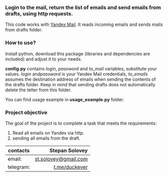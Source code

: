 ### Login to the mail, return the list of emails and send emails from drafts, using http requests.

This code works with [Yandex Mail](https://mail.yandex.ru/ "Yandex Mail"). It reads incoming emails and sends mails from drafts folder.

### How to use?

Install python, download this package (libraries and dependencies are included) and adjust it to your needs.

**config.py** contains *login*, *password* and *to_mail* variables, substitute your values. *login* and*password* is your Yandex Mail credentials, *to_emails* assumes the destination address of emails when sending the contents of the drafts folder. Keep in mind that sending drafts does not automatically delete the letter from this folder.

You can find usage example in **usage_example.py** folder.

### Project objective

The goal of the project is to complete a task that meets the requirements: 
1. Read all emails on Yandex via http.
2. sending all emails from the draft.

| contacts        | Stepan Solovey |
| ------------- |-------------:| 
| email:      | st.solovey@gmail.com |
| telegram:      | [t.me/duckever](https://t.me/duckever)      |   
